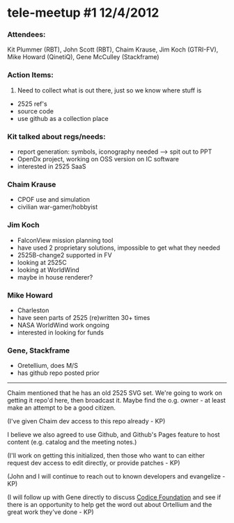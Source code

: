 # tele-meetup #1 12/4/2012
### Attendees:
Kit Plummer (RBT), John Scott (RBT), Chaim Krause, Jim Koch (GTRI-FV), Mike Howard (QinetiQ), Gene McCulley (Stackframe)


### Action Items:
1. Need to collect what is out there, just so we know where stuff is
- 2525 ref's
- source code
- use github as a collection place 



### Kit talked about regs/needs:
- report generation: symbols, iconography needed --> spit out to PPT
- OpenDx project, working on OSS version on IC software 
- interested in 2525 SaaS

### Chaim Krause
- CPOF use and simulation 
- civilian war-gamer/hobbyist 

### Jim Koch 
- FalconView mission planning tool 
- have used 2 proprietary solutions, impossible to get what they needed
- 2525B-change2 supported in FV
- looking at 2525C
- looking at WorldWind 
- maybe in house renderer?

### Mike Howard
- Charleston
- have seen parts of 2525 (re)written 30+ times
- NASA WorldWind work ongoing 
- interested in looking for funds

### Gene, Stackframe
- Oretellium, does M/S
- has github repo posted prior

----

Chaim mentioned that he has an old 2525 SVG set.  We're going to work on getting it repo'd here, then broadcast it.  Maybe find the o.g. owner - at least make an attempt to be a good citizen.

(I've given Chaim dev access to this repo already - KP)

I believe we also agreed to use Github, and Github's Pages feature to host content (e.g. catalog and the meeting notes.) 

(I'll work on getting this initialized, then those who want to can either request dev access to edit directly, or provide patches - KP)

(John and I will continue to reach out to known developers and evangelize - KP)

(I will follow up with Gene directly to discuss [Codice Foundation](http://codice.org) and see if there is an opportunity to help get the word out about Ortellium and the great work they've done - KP)